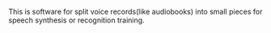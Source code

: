 This is software for split voice records(like audiobooks) into small pieces for speech synthesis or recognition training.
